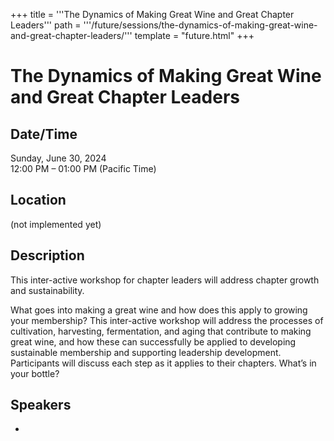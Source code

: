 +++
title = '''The Dynamics of Making Great Wine and Great Chapter Leaders'''
path = '''/future/sessions/the-dynamics-of-making-great-wine-and-great-chapter-leaders/'''
template = "future.html"
+++

<h1>The Dynamics of Making Great Wine and Great Chapter Leaders</h1>
<h2>Date/Time</h2>
<p>Sunday, June 30, 2024<br>
12:00 PM – 01:00 PM (Pacific Time)</p>
<h2>Location</h2>
(not implemented yet)
<h2>Description</h2>
This inter-active workshop for chapter leaders will address chapter growth and sustainability.

What goes into making a great wine and how does this apply to growing your membership?  This inter-active workshop will address the processes of cultivation, harvesting, fermentation, and aging that contribute to making great wine, and how these can successfully be applied to developing sustainable membership and supporting leadership development.  Participants will discuss each step as it applies to their chapters. What’s in your bottle?
<h2>Speakers</h2>
<ul><li><bound method Speaker.link of Speaker(data=SpeakerData(presenter_at=['31F98E49-A611-48D9-A150-58F8306F170B', 'F3C68E35-59B4-4E4E-A49B-AE8A1358EC27', 'D6C68F28-126A-4E50-8180-7A29347E9573'], speaker_biography='Elizabeth serves as Chief Membership Officer for the American Guild of Organists. She has served as a director of membership and programs for the U.S. Tour Operators Association, Shop Environments Association and Meeting Professionals International, implementing strategies to recruit and retain members, as well as developing key markets for global expansion. In addition to her certification in meeting management, Elizabeth works as a trainer and facilitator supporting strategic planning.  As a speaker, her topics include leadership development, organizational change and best practices in member engagement. She is passionate about leadership development.', speaker_display_name='Elizabeth George', speaker_first_name='Elizabeth', speaker_last_name='George', speaker_stub='9D29AA58-1EB7-4171-93A9-DD468BE57A35', speaker_title='', updated_date=datetime.date(2023, 9, 19)), updated=False, deleted=False)></li>


